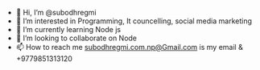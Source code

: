 - 👋 Hi, I’m @subodhregmi
- 👀 I’m interested in Programming, It councelling, social media marketing
- 🌱 I’m currently learning Node js
- 💞️ I’m looking to collaborate on Node
- 📫 How to reach me subodhregmi.com.np@Gmail.com is my email & +9779851313120

<!---
subodhregmi/subodhregmi is a ✨ special ✨ repository because its `README.md` (this file) appears on your GitHub profile.
You can click the Preview link to take a look at your changes.
--->
